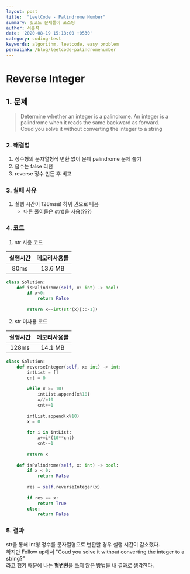 ```yaml
---
layout: post
title:  "LeetCode - Palindrome Number"
summary: 릿코드 문제풀이 포스팅
author: 서준석
date: '2020-08-19 15:13:00 +0530'
category: coding-test
keywords: algorithm, leetcode, easy problem
permalink: /blog/leetcode-palindromenumber
---
```

# Reverse Integer

## 1. 문제
>Determine whether an integer is a palindrome. An integer is a palindrome when it reads the same backward as forward.<br/>
Coud you solve it without converting the integer to a string<br/>



### 2. 해결법
1. 정수형의 문자열형식 변환 없이 문제 palindrome 문제 풀기
2. 음수는 false 리턴
3. reverse 정수 만든 후 비교

### 3. 실패 사유
1. 실행 시간이 128ms로 하위 권으로 나옴
   * 다른 풀이들은 str()을 사용(???)

### 4. 코드
1. str 사용 코드

|실행시간|메모리사용률|
|:---|:---|
|<center>80ms</center>|<center>13.6 MB</center>|

```python
class Solution:    
    def isPalindrome(self, x: int) -> bool:
        if x<0:
            return False
        
        return x==int(str(x)[::-1])
```

2. str 미사용 코드

|실행시간|메모리사용률|
|:---|:---|
|<center>128ms</center>|<center>14.1 MB</center>|

```python
class Solution:
    def reverseInteger(self, x: int) -> int:
        intList = []
        cnt = 0
            
        while x >= 10:
            intList.append(x%10)
            x//=10
            cnt+=1
            
        intList.append(x%10)
        x = 0
        
        for i in intList:
            x+=i*(10**cnt)
            cnt-=1
        
        return x
    
    def isPalindrome(self, x: int) -> bool:
        if x < 0:
            return False
        
        res = self.reverseInteger(x)
         
        if res == x:
            return True
        else:
            return False
```

### 5. 결과
str을 통해 int형 정수를 문자열형으로 변환할 경우 실행 시간이 감소했다.<br/>
하지만 Follow up에서 "Coud you solve it without converting the integer to a string?"<br/>
라고 했기 때문에 나는 **형변환**을 쓰지 않은 방법을 내 결과로 생각한다.<br/>
